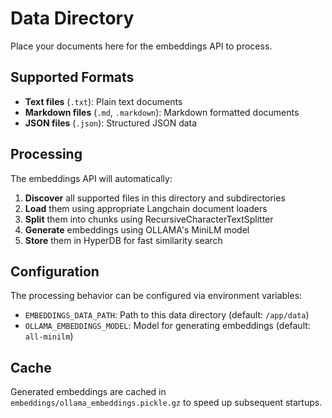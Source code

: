 # Data Directory

Place your documents here for the embeddings API to process.

## Supported Formats

- **Text files** (`.txt`): Plain text documents
- **Markdown files** (`.md`, `.markdown`): Markdown formatted documents  
- **JSON files** (`.json`): Structured JSON data

## Processing

The embeddings API will automatically:

1. **Discover** all supported files in this directory and subdirectories
2. **Load** them using appropriate Langchain document loaders
3. **Split** them into chunks using RecursiveCharacterTextSplitter
4. **Generate** embeddings using OLLAMA's MiniLM model
5. **Store** them in HyperDB for fast similarity search

## Configuration

The processing behavior can be configured via environment variables:

- `EMBEDDINGS_DATA_PATH`: Path to this data directory (default: `/app/data`)
- `OLLAMA_EMBEDDINGS_MODEL`: Model for generating embeddings (default: `all-minilm`)

## Cache

Generated embeddings are cached in `embeddings/ollama_embeddings.pickle.gz` to speed up subsequent startups.
